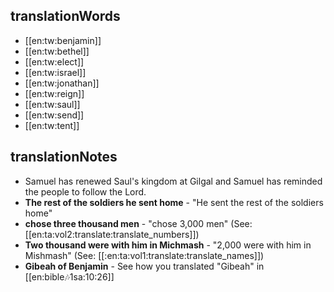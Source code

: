 ## translationWords

* [[en:tw:benjamin]]
* [[en:tw:bethel]]
* [[en:tw:elect]]
* [[en:tw:israel]]
* [[en:tw:jonathan]]
* [[en:tw:reign]]
* [[en:tw:saul]]
* [[en:tw:send]]
* [[en:tw:tent]]

## translationNotes

* Samuel has renewed Saul's kingdom at Gilgal and Samuel has reminded the people to follow the Lord.
* **The rest of the soldiers he sent home** - "He sent the rest of the soldiers home"
* **chose three thousand men** - "chose 3,000 men" (See: [[en:ta:vol2:translate:translate_numbers]])
* **Two thousand were with him in Michmash** - "2,000 were with him in Mishmash" (See: [[:en:ta:vol1:translate:translate_names]])
* **Gibeah of Benjamin** - See how you translated "Gibeah" in [[en:bible:notes:1sa:10:26]]
